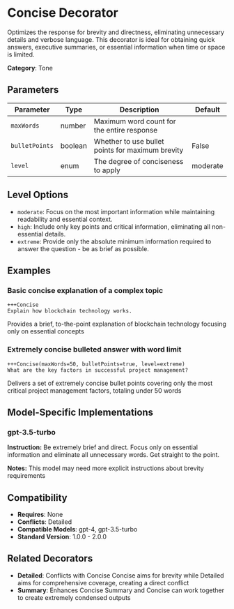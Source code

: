 # Concise Decorator

Optimizes the response for brevity and directness, eliminating unnecessary details and verbose language. This decorator is ideal for obtaining quick answers, executive summaries, or essential information when time or space is limited.

**Category**: Tone

## Parameters

| Parameter | Type | Description | Default |
|-----------|------|-------------|--------|
| `maxWords` | number | Maximum word count for the entire response |  |
| `bulletPoints` | boolean | Whether to use bullet points for maximum brevity | False |
| `level` | enum | The degree of conciseness to apply | moderate |

## Level Options

- `moderate`: Focus on the most important information while maintaining readability and essential context.
- `high`: Include only key points and critical information, eliminating all non-essential details.
- `extreme`: Provide only the absolute minimum information required to answer the question - be as brief as possible.

## Examples

### Basic concise explanation of a complex topic

```
+++Concise
Explain how blockchain technology works.
```

Provides a brief, to-the-point explanation of blockchain technology focusing only on essential concepts

### Extremely concise bulleted answer with word limit

```
+++Concise(maxWords=50, bulletPoints=true, level=extreme)
What are the key factors in successful project management?
```

Delivers a set of extremely concise bullet points covering only the most critical project management factors, totaling under 50 words

## Model-Specific Implementations

### gpt-3.5-turbo

**Instruction:** Be extremely brief and direct. Focus only on essential information and eliminate all unnecessary words. Get straight to the point.

**Notes:** This model may need more explicit instructions about brevity requirements


## Compatibility

- **Requires**: None
- **Conflicts**: Detailed
- **Compatible Models**: gpt-4, gpt-3.5-turbo
- **Standard Version**: 1.0.0 - 2.0.0

## Related Decorators

- **Detailed**: Conflicts with Concise Concise aims for brevity while Detailed aims for comprehensive coverage, creating a direct conflict
- **Summary**: Enhances Concise Summary and Concise can work together to create extremely condensed outputs
